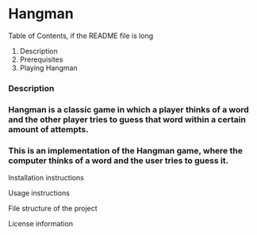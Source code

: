 # Hangman

Table of Contents, if the README file is long
1. Description
1. Prerequisites 
1. Playing Hangman

### Description
### Hangman is a classic game in which a player thinks of a word and the other player tries to guess that word within a certain amount of attempts.
### This is an implementation of the Hangman game, where the computer thinks of a word and the user tries to guess it. 

Installation instructions


Usage instructions


File structure of the project


License information

